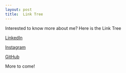 ```yaml
---
layout: post
title:  Link Tree
---
```

Interested to know more about me? Here is the Link Tree

[LinkedIn](https://www.linkedin.com/in/jane-h-9a647289/)

[Instagram](https://www.instagram.com/_jane_han_/)

[GitHub](https://github.com/han-jane)

More to come!
